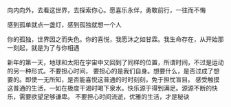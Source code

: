 向内向外，去看这世界，去探索你心。愿喜乐永伴，勇敢前行，一往而不悔

感到孤单就点一盏灯，感到孤独就想一个人

你的孤独，世界因之而失色。你的喜悦，我愿沐之如甘霖。我生命存在，从开始那一刻起，就是为了与你相遇

新年的第一天，地球和太阳在宇宙中又回到了同样的位置，所谓时间，不过是运动的另一种形式。不要担心时间，
要担心的是我们自身。想要什么，是否过成了想要的。即使一无所知，是否能喜悦这普通的时时刻刻，免于担忧盲目。
感受触摸这普通的生活，一如在极度干渴时喝下泉水。快乐源于得到满足。源源不断的快乐，需要欲望足够谦卑。
不要担心时间流逝，优雅的生活，才是秘诀
